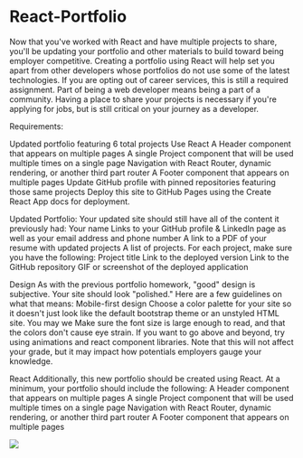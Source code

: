 # React-Portfolio

Now that you've worked with React and have multiple projects to share, you'll be updating your portfolio and other materials to build toward being employer competitive. Creating a portfolio using React will help set you apart from other developers whose portfolios do not use some of the latest technologies.
If you are opting out of career services, this is still a required assignment. Part of being a web developer means being a part of a community. Having a place to share your projects is necessary if you're applying for jobs, but is still critical on your journey as a developer.

Requirements:

Updated portfolio featuring 6 total projects
Use React
A Header component that appears on multiple pages
A single Project component that will be used multiple times on a single page
Navigation with React Router, dynamic rendering, or another third part router
A Footer component that appears on multiple pages
Update GitHub profile with pinned repositories featuring those same projects
Deploy this site to GitHub Pages using the Create React App docs for deployment.


Updated Portfolio:
Your updated site should still have all of the content it previously had:
Your name
Links to your GitHub profile & LinkedIn page as well as your email address and phone number
A link to a PDF of your resume with updated projects
A list of projects. For each project, make sure you have the following:
Project title
Link to the deployed version
Link to the GitHub repository
GIF or screenshot of the deployed application


Design
As with the previous portfolio homework, "good" design is subjective. Your site should look
"polished." Here are a few guidelines on what that means:
Mobile-first design
Choose a color palette for your site so it doesn't just look like
the default bootstrap theme or an unstyled HTML site. You may we
Make sure the font size is large enough to read, and that the colors don't cause eye strain.
If you want to go above and beyond, try using animations and react component libraries. Note
that this will not affect your grade, but it may impact how potentials employers gauge your knowledge.


React
Additionally, this new portfolio should be created using React.
At a minimum, your portfolio should include the following:
A Header component that appears on multiple pages
A single Project component that will be used multiple times on a single page
Navigation with React Router, dynamic rendering, or another third part router
A Footer component that appears on multiple pages


![](src/Assets/readMePic.png)
